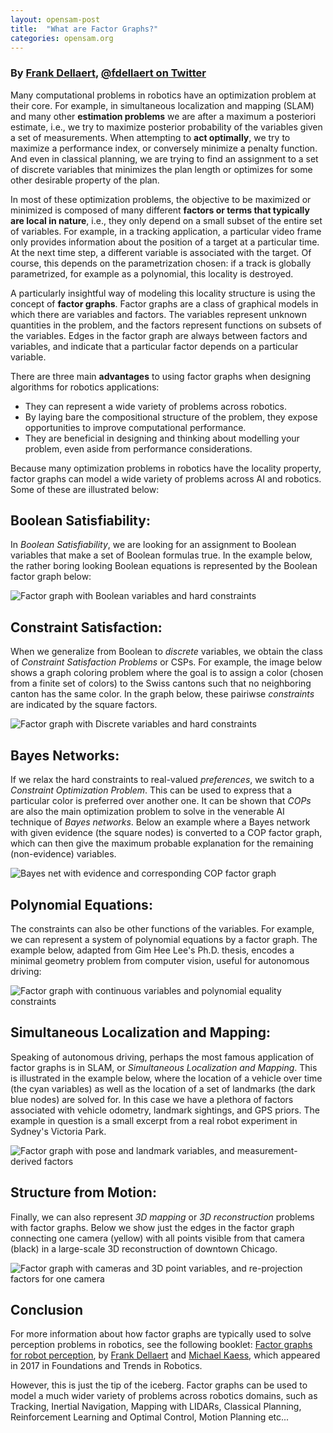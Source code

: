 ```yaml
---
layout: opensam-post
title:  "What are Factor Graphs?"
categories: opensam.org
---
```


### By [Frank Dellaert](https://dellaert.github.io/), [@fdellaert on Twitter](http://twitter.com/fdellaert)
 
Many computational problems in robotics have an optimization problem at their core. For example, in simultaneous localization and mapping (SLAM) and many other **estimation problems** we are after a maximum a posteriori estimate, i.e., we try to maximize posterior probability of the variables given a set of measurements. When attempting to **act optimally**, we try to maximize a performance index, or conversely minimize a penalty function. And even in classical planning, we are trying to find an assignment to a set of discrete variables that minimizes the plan length or optimizes for some other desirable property of the plan.

In most of these optimization problems, the objective to be maximized or minimized is composed of many different **factors or terms that typically are local in nature**, i.e., they only depend on a small subset of the entire set of variables. For example, in a tracking application, a particular video frame only provides information about the position of a target at a particular time. At the next time step, a different variable is associated with the target. Of course, this depends on the parametrization chosen: if a track is globally parametrized, for example as a polynomial, this locality is destroyed. 

A particularly insightful way of modeling this locality structure is using the concept of **factor graphs**. Factor graphs are a class of graphical models in which there are variables and factors. The variables represent unknown quantities in the problem, and the factors represent functions on subsets of the variables. Edges in the factor graph are always between factors and variables, and indicate that a particular factor depends on a particular variable.

There are three main **advantages** to using factor graphs when designing algorithms for robotics applications:
- They can represent a wide variety of problems across robotics.
- By laying bare the compositional structure of the problem, they expose opportunities to improve computational performance.
- They are beneficial in designing and thinking about modelling your problem, even aside from performance considerations.

Because many optimization problems in robotics have the locality property, factor graphs can model a wide variety of problems across AI and robotics. Some of these are illustrated below:

## Boolean Satisfiability:

In *Boolean Satisfiability*, we are looking for an assignment to Boolean variables that make a set of Boolean formulas true. In the example below, the rather boring looking Boolean equations is represented by the Boolean factor graph below:

![Factor graph with Boolean variables and hard constraints](/assets/fg-images/image6.png "Factor graph with Boolean variables and hard constraints")


## Constraint Satisfaction:

When we generalize from Boolean to *discrete* variables, we obtain the class of *Constraint Satisfaction Problems* or CSPs. For example, the image below shows a graph coloring problem where the goal is to assign a color (chosen from a finite set of colors) to the Swiss cantons such that no neighboring canton has the same color. In the graph below, these pairiwse *constraints* are indicated by the square factors.

![Factor graph with Discrete variables and hard constraints](/assets/fg-images/image3.png "Factor graph with Discrete variables and hard constraints")

## Bayes Networks:


If we relax the hard constraints to real-valued *preferences*, we switch to a *Constraint Optimization Problem*. This can be used to express that a particular color is preferred over another one. It can be shown that *COPs* are also the main optimization problem to solve in the venerable AI technique of *Bayes networks*. Below an example where a Bayes network with given evidence (the square nodes) is converted to a COP factor graph, which can then give the maximum probable explanation for the remaining (non-evidence) variables.


![Bayes net with evidence and corresponding COP factor graph](/assets/fg-images/image5.png "Bayes net with evidence and corresponding COP factor graph")


## Polynomial Equations:

The constraints can also be other functions of the variables. For example, we can represent a system of polynomial equations by a factor graph. The example below, adapted from Gim Hee Lee's Ph.D. thesis, encodes a minimal geometry problem from computer vision, useful for autonomous driving:

![Factor graph with continuous variables and polynomial equality constraints](/assets/fg-images/image2.png "Factor graph with continuous variables and polynomial equality constraints")


## Simultaneous Localization and Mapping:

Speaking of autonomous driving, perhaps the most famous application of factor graphs is in SLAM, or *Simultaneous Localization and Mapping*. This is illustrated in the example below, where the location of a vehicle over time (the cyan variables) as well as the location of a set of landmarks (the dark blue nodes) are solved for. In this case we have a plethora of factors associated with vehicle odometry, landmark sightings, and GPS priors. The example in question is a small excerpt from a real robot experiment in Sydney's Victoria Park.

![Factor graph with pose and landmark variables, and measurement-derived factors](/assets/fg-images/image1.png "Factor graph with pose and landmark variables, and measurement-derived factors")


## Structure from Motion:

Finally, we can also represent *3D mapping* or *3D reconstruction* problems with factor graphs. Below we show just the edges in the factor graph connecting one camera (yellow) with all points visible from that camera (black) in a large-scale 3D reconstruction of downtown Chicago.

![Factor graph with cameras and 3D point variables, and re-projection factors for one camera](/assets/fg-images/image4.png "Factor graph with cameras and 3D point variables, and re-projection factors for one camera")

## Conclusion

For more information about how factor graphs are typically used to solve perception problems in robotics, see the following booklet: [Factor graphs for robot perception](https://dellaert.github.io//pubs/Dellaert17fnt.pdf), by [Frank Dellaert](https://dellaert.github.io/) and [Michael Kaess](https://frc.ri.cmu.edu/~kaess/), which appeared in 2017 in Foundations and Trends in Robotics.

However, this is just the tip of the iceberg. Factor graphs can be used to model a much wider variety of problems across robotics domains, such as Tracking, Inertial Navigation, Mapping with LIDARs, Classical Planning, Reinforcement Learning and Optimal Control, Motion Planning etc...



